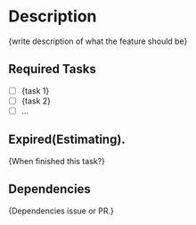 # Description
{write description of what the feature should be}

## Required Tasks
- [ ] {task 1}
- [ ] {task 2}
- [ ] ...

## Expired(Estimating).
{When finished this task?}

## Dependencies
{Dependencies issue or PR.}


